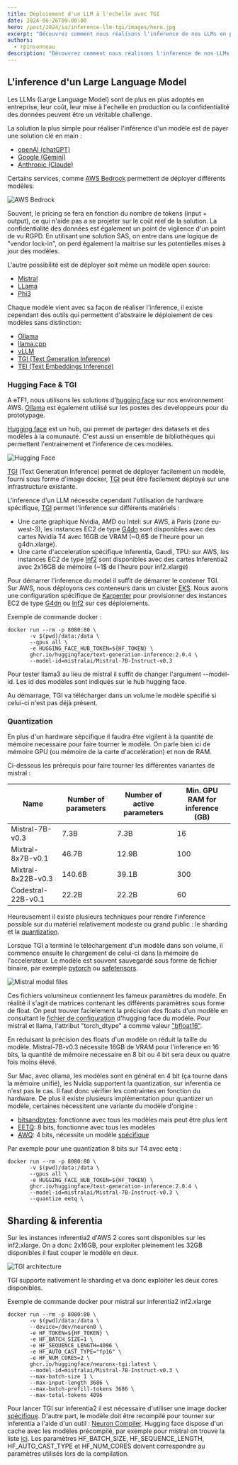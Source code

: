 ```yaml
---
title: Déploiement d'un LLM à l'echelle avec TGI
date: 2024-06-26T09:00:00
hero: /post/2024/ia/inference-llm-tgi/images/hero.jpg
excerpt: "Découvrez comment nous réalisons l'inference de nos LLMs en production."
authors:
  - rpinsonneau
description: "Découvrez comment nous réalisons l'inference de nos LLMs en production."
---
```


## L'inference d'un Large Language Model

Les LLMs (Large Language Model) sont de plus en plus adoptés en entreprise, leur coût, leur mise à l'echelle en production ou la confidentialité des données peuvent être un véritable challenge.

La solution la plus simple pour réaliser l'inférence d'un modèle est de payer une solution clé en main :
* [openAI (chatGPT)](https://platform.openai.com/docs)
* [Google (Gemini)](https://ai.google.dev)
* [Anthropic (Claude)](https://docs.anthropic.com/en/api)

Certains services, comme [AWS Bedrock](https://docs.aws.amazon.com/bedrock/latest/userguide/what-is-bedrock.html) permettent de déployer différents modèles.

![AWS Bedrock](images/aws-bedrock.png#darkmode "Modèles d'AWS Bedrock")

Souvent, le pricing se fera en fonction du nombre de tokens (input + output), ce qui n'aide pas a se projeter sur le coût réel de la solution. La confidentialité des données est également un point de vigilence d'un point de vu RGPD. En utilisant une solution SAS, on entre dans une logique de "vendor lock-in", on perd également la maitrise sur les potentielles mises à jour des modèles.

L'autre possibilité est de déployer soit même un modèle open source:
* [Mistral](https://mistral.ai/technology/#models)
* [LLama](https://llama.meta.com/llama3/)
* [Phi3](https://azure.microsoft.com/en-us/products/phi-3)

Chaque modèle vient avec sa façon de réaliser l'inference, il existe cependant des outils qui permettent d'abstraire le déploiement de ces modèles sans distinction:
* [Ollama](https://ollama.com/)
* [llama.cpp](https://github.com/ggerganov/llama.cpp)
* [vLLM](https://docs.vllm.ai/en/stable/)
* [TGI (Text Generation Inference)](https://github.com/huggingface/text-generation-inference)
* [TEI (Text Embeddings Inference)](https://github.com/huggingface/text-embeddings-inference)

### Hugging Face & TGI

A eTF1, nous utilisons les solutions d'[hugging face](https://huggingface.co/) sur nos environnement AWS. [Ollama](https://ollama.com/) est également utilisé sur les postes des developpeurs pour du prototypage.

[Hugging face](https://huggingface.co/) est un hub, qui permet de partager des datasets et des modèles à la comunauté. C'est aussi un ensemble de bibliothèques qui permettent l'entrainement et l'inference de ces modèles.

![Hugging Face](images/huggingface.png#darkmode "Hugging Face Hub")

[TGI](https://github.com/huggingface/text-generation-inference) (Text Generation Inference) permet de déployer facilement un modèle, fourni sous forme d'image docker, [TGI](https://github.com/huggingface/text-generation-inference) peut être facilement déployé sur une infrastructure existante.

L'inference d'un LLM nécessite cependant l'utilisation de hardware spécifique, [TGI](https://github.com/huggingface/text-generation-inference) permet l'inference sur différents matériels :
* Une carte graphique Nvidia, AMD ou Intel: sur AWS, à Paris (zone eu-west-3), les instances EC2 de type [G4dn](https://aws.amazon.com/fr/ec2/instance-types/g4/) sont disponibles avec des cartes Nvidia T4 avec 16GB de VRAM (~0,6$ de l'heure pour un g4dn.xlarge).
* Une carte d'acceleration spécifique Inferentia, Gaudi, TPU: sur AWS, les instances EC2 de type [Inf2](https://aws.amazon.com/fr/ec2/instance-types/inf2/) sont disponibles avec des cartes Inferentia2 avec 2x16GB de mémoire (~1$ de l'heure pour inf2.xlarge)

Pour démarrer l'inference du model il suffit de démarrer le contener TGI. Sur AWS, nous déployons ces conteneurs dans un cluster [EKS](https://aws.amazon.com/fr/eks/). Nous avons une configuration spécifique de [Karpenter](https://karpenter.sh/) pour provisionner des instances EC2 de type [G4dn](https://aws.amazon.com/fr/ec2/instance-types/g4/) ou [Inf2](https://aws.amazon.com/fr/ec2/instance-types/inf2/) sur ces déploiements.

Exemple de commande docker :
```shell
docker run --rm -p 8080:80 \
       -v $(pwd)/data:/data \
       --gpus all \
       -e HUGGING_FACE_HUB_TOKEN=${HF_TOKEN} \
       ghcr.io/huggingface/text-generation-inference:2.0.4 \
       --model-id=mistralai/Mistral-7B-Instruct-v0.3
```

Pour tester llama3 au lieu de mistral il suffit de changer l'argument --model-id. Les id des modèles sont indiqués sur le hub hugging face.

Au démarrage, TGI va télécharger dans un volume le modèle spécifié si celui-ci n'est pas déjà présent.

### Quantization

En plus d'un hardware sépcifique il faudra être vigilent à la quantité de mémoire necessaire pour faire tourner le modèle. On parle bien ici de mémoire GPU (ou mémoire de la carte d'accelération) et non de RAM.

Ci-dessous les prérequis pour faire tourner les différentes variantes de mistral :

| Name               | Number of parameters | Number of active parameters | Min. GPU RAM for inference (GB) |
| ------------------ | -------------------- | --------------------------- | ------------------------------- |
| Mistral-7B-v0.3    | 7.3B                 | 7.3B                        | 16                              |
| Mixtral-8x7B-v0.1  | 46.7B                | 12.9B                       | 100                             |
| Mixtral-8x22B-v0.3 | 140.6B               | 39.1B                       | 300                             |
| Codestral-22B-v0.1 | 22.2B                | 22.2B                       | 60                              |

Heureusement il existe plusieurs techniques pour rendre l'inference possible sur du matériel relativement modeste ou grand public : le sharding et la [quantization](https://huggingface.co/docs/optimum/concept_guides/quantization).

Lorsque TGI a terminé le téléchargement d'un modèle dans son volume, il commence ensuite le chargement de celui-ci dans la mémoire de l'accelerateur. Le modèle est souvent sauvegardé sous forme de fichier binaire, par exemple [pytorch](https://pytorch.org/tutorials/beginner/saving_loading_models.html) ou [safetensors](https://github.com/huggingface/safetensors).

![Mistral model files](images/mistral-files.png#darkmode "Mistral model files")

Ces fichiers volumineux contiennent les fameux paramètres du modèle. En réalité il s'agit de matrices contenant les différents paramètres sous forme de float. On peut trouver facielement la précision des floats d'un modèle en consultant le [fichier de configuration](https://huggingface.co/mistralai/Mistral-7B-Instruct-v0.3/blob/main/config.json) d'hugging face du modèle. Pour mistral et llama, l'attribut "torch_dtype" a comme valeur ["bfloat16"](https://pytorch.org/docs/stable/tensors.html).

En réduisant la précision des floats d'un modèle on réduit la taille du modèle. Mistral-7B-v0.3 nécessite 16GB de VRAM pour l'inference en 16 bits, la quantité de mémoire necessaire en 8 bit ou 4 bit sera deux ou quatre fois moins élevé.

Sur Mac, avec ollama, les modèles sont en général en 4 bit (ça tourne dans la mémoire unifié), les Nvidia supportent la quantization, sur inferentia ce n'est pas le cas. Il faut donc vérifier les contraintes en fonction du hardware. De plus il existe plusieurs implémentation pour quantizer un modèle, certaines nécessitent une variante du modèle d'origine : 
* [bitsandbytes](https://github.com/TimDettmers/bitsandbytes): fonctionne avec tous les modèles mais peut être plus lent
* [EETQ](https://github.com/NetEase-FuXi/EETQ): 8 bits, fonctionne avec tous les modèles
* [AWQ](https://github.com/casper-hansen/AutoAWQ): 4 bits, nécessite un modèle [spécifique](https://hf.co/models?search=awq)

Par exemple pour une quantization 8 bits sur T4 avec eetq :
```shell
docker run --rm -p 8080:80 \
       -v $(pwd)/data:/data \
       --gpus all \
       -e HUGGING_FACE_HUB_TOKEN=${HF_TOKEN} \
       ghcr.io/huggingface/text-generation-inference:2.0.4 \
       --model-id=mistralai/Mistral-7B-Instruct-v0.3 \
       --quantize eetq \
```

## Sharding & inferentia

Sur les instances inferentia2 d'AWS 2 cores sont disponibles sur les inf2.xlarge. On a donc 2x16GB, pour exploiter pleinement les 32GB disponibles il faut couper le modèle en deux.

![TGI architecture](images/tgi-sharding.png#darkmode "TGI architecture")

TGI supporte nativement le sharding et va donc exploiter les deux cores disponibles.

Exemple de commande docker pour mistral sur inferentia2 inf2.xlarge
```shell
docker run --rm -p 8080:80 \
       -v $(pwd)/data:/data \
       --device=/dev/neuron0 \
       -e HF_TOKEN=${HF_TOKEN} \
       -e HF_BATCH_SIZE=1 \
       -e HF_SEQUENCE_LENGTH=4096 \
       -e HF_AUTO_CAST_TYPE="fp16" \
       -e HF_NUM_CORES=2 \
       ghcr.io/huggingface/neuronx-tgi:latest \
       --model-id=mistralai/Mistral-7B-Instruct-v0.3 \
       --max-batch-size 1 \
       --max-input-length 3686 \
       --max-batch-prefill-tokens 3686 \
       --max-total-tokens 4096
```

Pour lancer TGI sur inferentia2 il est nécessaire d'utiliser une image docker [spécifique](https://github.com/huggingface/optimum-neuron/tree/main/text-generation-inference). D'autre part, le modèle doit être recompilé pour tourner sur inferentia a l'aide d'un outil : [Neuron Compiler](https://awsdocs-neuron.readthedocs-hosted.com/en/latest/compiler/index.html). Hugging face dispose d'un cache avec les modèles précompilé, par exemple pour mistral on trouve la liste [ici](https://huggingface.co/aws-neuron/optimum-neuron-cache/blob/main/inference-cache-config/mistral.json). Les paramètres HF_BATCH_SIZE, HF_SEQUENCE_LENGTH, HF_AUTO_CAST_TYPE et HF_NUM_CORES doivent correspondre au paramètres utilisés lors de la compilation.






